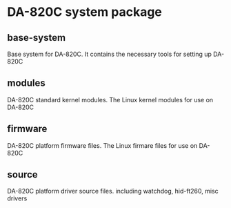 # DA-820C system package

## base-system
Base system for DA-820C. 
It contains the necessary tools for setting up DA-820C

## modules
DA-820C standard kernel modules. 
The Linux kernel modules for use on DA-820C

## firmware
DA-820C platform firmware files. 
The Linux firmare files for use on DA-820C

## source
DA-820C platform driver source files. 
including watchdog, hid-ft260, misc drivers

